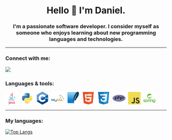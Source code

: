 <div id="header" align="Center">
<h1>Hello 👋 I'm Daniel.</h1>
<h3>I'm a passionate software developer. I consider myself as someone who enjoys learning about new programming languages and technologies.</h3>
</div>

---

<div id="connect" align="left">
  <h3>
    Connect with me:
  </h3>
  <p>
  <a href=”https://www.linkedin.com/in/daniel-jose-guillen/”>
    <img src="https://img.shields.io/badge/LinkedIn-blue?style=flat&logo=linkedin&labelColor=blue">
    </a>
</div>

<div id="languages" align="left">
  <h3>Languages & tools:</h3>
  <div>
    <img src="https://github.com/devicons/devicon/blob/master/icons/java/java-original-wordmark.svg" title="Java" **alt="" width="40" height="40">&nbsp;
    <img src="https://github.com/devicons/devicon/blob/master/icons/python/python-original.svg" title="Python" **alt="" width="40" height="40">&nbsp;
    <img src="https://github.com/devicons/devicon/blob/master/icons/cplusplus/cplusplus-original.svg" title="Cpp" **alt="" width="40" height="40">&nbsp;
    <img src="https://github.com/devicons/devicon/blob/master/icons/mysql/mysql-original-wordmark.svg" title="MySql" **alt="" width="40" height="40">&nbsp;
    <img src="https://github.com/devicons/devicon/blob/master/icons/sqlite/sqlite-original.svg" title="SQLite" **alt="" width="40" height="40">&nbsp;
    <img src="https://github.com/devicons/devicon/blob/master/icons/html5/html5-original.svg" title="Html5" **alt="" width="40" height="40">&nbsp;
    <img src="https://github.com/devicons/devicon/blob/master/icons/css3/css3-original.svg" title="Css" **alt="" width="40" height="40">&nbsp;
    <img src="https://github.com/devicons/devicon/blob/master/icons/php/php-original.svg" title="PHP" **alt="" width="40" height="40">&nbsp;
    <img src="https://github.com/devicons/devicon/blob/master/icons/javascript/javascript-original.svg" title="Javascript" **alt="" width="40" height="40">&nbsp;
    <img src="https://github.com/devicons/devicon/blob/master/icons/spring/spring-original-wordmark.svg" title="Spring" **alt="" width="40" height="40">&nbsp;
  </div>
</div>

---

### My languages:
[![Top Langs](https://github-readme-stats.vercel.app/api/top-langs/?username=danieljoseguillen&langs_count=6&theme=github_dark&hide_border=true&hide_title=true)](https://github.com/anuraghazra/github-readme-stats)

<!--
**danieljoseguillen/danieljoseguillen** is a ✨ _special_ ✨ repository because its `README.md` (this file) appears on your GitHub profile.
<img src="" title="" **alt="" width="40" height="40">&nbsp;
Here are some ideas to get you started:
###
- 🔭 I’m currently working on ...
- 🌱 I’m currently learning ...
- 👯 I’m looking to collaborate on ...
- 🤔 I’m looking for help with ...
- 💬 Ask me about ...
- 📫 How to reach me: ...
- ⚡ Fun fact: ...
-->

